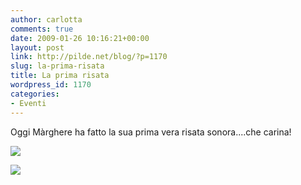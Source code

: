 ```yaml
---
author: carlotta
comments: true
date: 2009-01-26 10:16:21+00:00
layout: post
link: http://pilde.net/blog/?p=1170
slug: la-prima-risata
title: La prima risata
wordpress_id: 1170
categories:
- Eventi
---
```


Oggi Màrghere ha fatto la sua prima vera risata sonora....che carina!

![](http://pilde.net/blog/wp-content/uploads/2009/01/marghere1.jpg)

[![](http://pilde.net/blog/wp-content/uploads/2009/01/marghere2.jpg)](http://None)

[](http://None)
